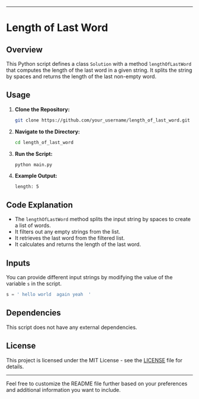 
---

# Length of Last Word

## Overview

This Python script defines a class `Solution` with a method `lengthOfLastWord` that computes the length of the last word in a given string. It splits the string by spaces and returns the length of the last non-empty word.

## Usage

1. **Clone the Repository:**
   ```bash
   git clone https://github.com/your_username/length_of_last_word.git
   ```

2. **Navigate to the Directory:**
   ```bash
   cd length_of_last_word
   ```

3. **Run the Script:**
   ```bash
   python main.py
   ```

4. **Example Output:**
   ```
   length: 5
   ```

## Code Explanation

- The `lengthOfLastWord` method splits the input string by spaces to create a list of words.
- It filters out any empty strings from the list.
- It retrieves the last word from the filtered list.
- It calculates and returns the length of the last word.

## Inputs

You can provide different input strings by modifying the value of the variable `s` in the script.

```python
s = ' hello world  again yeah  '
```

## Dependencies

This script does not have any external dependencies.

## License

This project is licensed under the MIT License - see the [LICENSE](LICENSE) file for details.

---

Feel free to customize the README file further based on your preferences and additional information you want to include.
